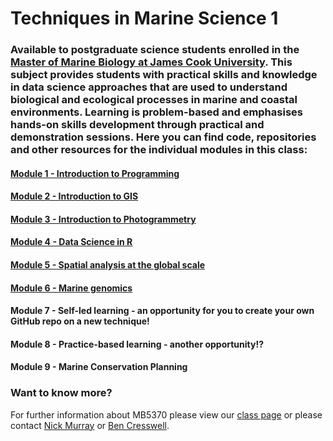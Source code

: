 # Techniques in Marine Science 1

### Available to postgraduate science students enrolled in the [Master of Marine Biology at James Cook University](https://www.jcu.edu.au/__data/assets/pdf_file/0006/1922622/Online-Course-Brochure-M-Marine-Biology.pdf). This subject provides students with practical skills and knowledge in data science approaches that are used to understand biological and ecological processes in marine and coastal environments. Learning is problem-based and emphasises hands-on skills development through practical and demonstration sessions. Here you can find code, repositories and other resources for the individual modules in this class:


#### [Module 1 - Introduction to Programming](https://github.com/MB-5370/Module-1-Programming)  
#### [Module 2 - Introduction to GIS](https://github.com/MB-5370/Module-2-GIS)  
#### [Module 3 - Introduction to Photogrammetry](https://github.com/MB-5370/Module-3-Photogrammetry)  
#### [Module 4 - Data Science in R](https://github.com/MB-5370/Module-4-R-Data-Science)  
#### [Module 5 - Spatial analysis at the global scale]()  
#### [Module 6 - Marine genomics]()  
#### Module 7 - Self-led learning - an opportunity for you to create your own GitHub repo on a new technique!  
#### Module 8 - Practice-based learning - another opportunity!?  
#### Module 9 - Marine Conservation Planning  



### Want to know more?
For further information about MB5370 please view our [class page](https://apps.jcu.edu.au/subjectsearch/#/subject/2024/MB5370) or please contact [Nick Murray](nicholas.murray@jcu.edu.au) or [Ben Cresswell](benjamin.cresswell@jcu.edu.au).
